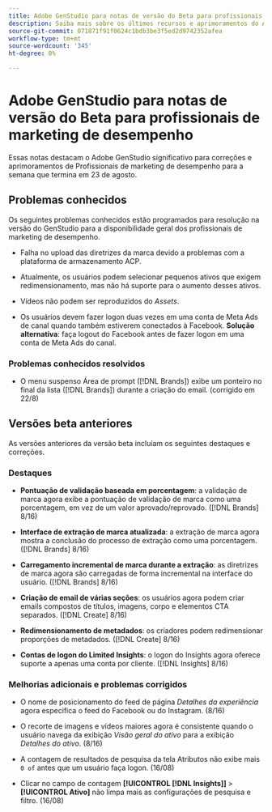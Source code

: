 ```yaml
---
title: Adobe GenStudio para notas de versão do Beta para profissionais de marketing de desempenho
description: Saiba mais sobre os últimos recursos e aprimoramentos do Adobe GenStudio para profissionais de marketing de desempenho.
source-git-commit: 071871f91f0624c1bdb3be3f5ed2d9742352afea
workflow-type: tm+mt
source-wordcount: '345'
ht-degree: 0%

---
```



# Adobe GenStudio para notas de versão do Beta para profissionais de marketing de desempenho

Essas notas destacam o Adobe GenStudio significativo para correções e aprimoramentos de Profissionais de marketing de desempenho para a semana que termina em 23 de agosto.

## Problemas conhecidos

Os seguintes problemas conhecidos estão programados para resolução na versão do GenStudio para a disponibilidade geral dos profissionais de marketing de desempenho.

* Falha no upload das diretrizes da marca devido a problemas com a plataforma de armazenamento ACP. <!-- GS-4369 -->

* Atualmente, os usuários podem selecionar pequenos ativos que exigem redimensionamento, mas não há suporte para o aumento desses ativos. <!-- GS-3131 -->

* Vídeos não podem ser reproduzidos do _Assets_. <!-- GS-3846 -->

* Os usuários devem fazer logon duas vezes em uma conta de Meta Ads de canal quando também estiverem conectados à Facebook. **Solução alternativa**: faça logout do Facebook antes de fazer logon em uma conta de Meta Ads do canal.

### Problemas conhecidos resolvidos

* O menu suspenso Área de prompt ([!DNL Brands]) exibe um ponteiro no final da lista ([!DNL Brands]) durante a criação do email. (corrigido em 22/8) <!-- GS-4077 -->

## Versões beta anteriores

As versões anteriores da versão beta incluíam os seguintes destaques e correções.

### Destaques

* **Pontuação de validação baseada em porcentagem**: a validação de marca agora exibe a pontuação de validação de marca como uma porcentagem, em vez de um valor aprovado/reprovado. ([!DNL Brands] 8/16)

* **Interface de extração de marca atualizada**: a extração de marca agora mostra a conclusão do processo de extração como uma porcentagem. ([!DNL Brands] 8/16)

* **Carregamento incremental de marca durante a extração**: as diretrizes de marca agora são carregadas de forma incremental na interface do usuário. ([!DNL Brands] 8/16)

* **Criação de email de várias seções**: os usuários agora podem criar emails compostos de títulos, imagens, corpo e elementos CTA separados. ([!DNL Create] 8/16)

* **Redimensionamento de metadados**: os criadores podem redimensionar proporções de metadados. ([!DNL Create] 8/16)

* **Contas de logon do Limited Insights**: o logon do Insights agora oferece suporte a apenas uma conta por cliente. ([!DNL Insights] 8/16)

### Melhorias adicionais e problemas corrigidos

* O nome de posicionamento do feed de página _Detalhes da experiência_ agora especifica o feed do Facebook ou do Instagram. (8/16)

* O recorte de imagens e vídeos maiores agora é consistente quando o usuário navega da exibição _Visão geral do ativo_ para a exibição _Detalhes do ativo_.  (8/16)

* A contagem de resultados de pesquisa da tela Atributos não exibe mais `0 of` antes que um usuário faça logon.  (16/08) <!-- GS- 3665 -->

* Clicar no campo de contagem **[!UICONTROL [!DNL Insights]]** > **[!UICONTROL Ativo]** não limpa mais as configurações de pesquisa e filtro. (16/08) <!-- GS-3476 -->
